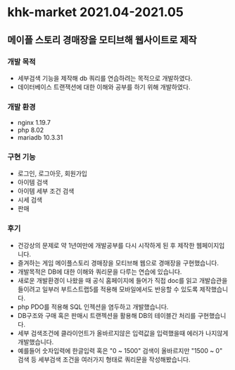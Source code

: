 # khk-market 2021.04-2021.05 
## 메이플 스토리 경매장을 모티브해 웹사이트로 제작

### 개발 목적
- 세부검색 기능을 제작해 db 쿼리를 연습하려는 목적으로 개발하였다.
- 데이터베이스 트랜잭션에 대한 이해와 공부를 하기 위해 개발하였다.

### 개발 환경
- nginx 1.19.7
- php 8.02
- mariadb 10.3.31

### 구현 기능
- 로그인, 로그아웃, 회원가입
- 아이템 검색
- 아이템 세부 조건 검색
- 시세 검색
- 판매

### 후기
- 건강상의 문제로 약 1년여만에 개발공부를 다시 시작하게 된 후 제작한 웹페이지입니다.
- 즐겨하는 게임 메이플스토리 경매장을 모티브해 웹으로 경매장을 구현했습니다.
- 개발목적은 DB에 대한 이해와 쿼리문을 다루는 연습에 있습니다.
- 새로운 개발환경이 나왔을 때 공식 홈페이지에 들어가 직접 doc를 읽고 개발습관을 들이려고 일부러 부트스트랩5를 적용해 모바일에서도 반응할 수 있도록 제작했습니다. 
- php PDO를 적용해 SQL 인젝션을 염두하고 개발했습니다.
- DB구조와 구매 혹은 판매시 트랜젝션을 활용해 DB의 테이블간 처리를 구현했습니다.
- 세부 검색조건에 클라이언트가 올바르지않은 입력값을 입력했을때 에러가 나지않게 개발했습니다.
- 예를들어 숫자입력에 한글입력 혹은 "0 ~ 1500" 검색이 올바르지만 "1500 ~ 0" 검색 등 세부검색 조건을 여러가지 형태로 쿼리문을 작성해봤습니다.
    
